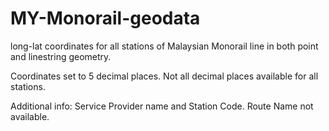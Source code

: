 # MY-Monorail-geodata
long-lat coordinates for all stations of Malaysian Monorail line in both point and linestring geometry.

Coordinates set to 5 decimal places. Not all decimal places available for all stations.

Additional info: Service Provider name and Station Code. Route Name not available.

